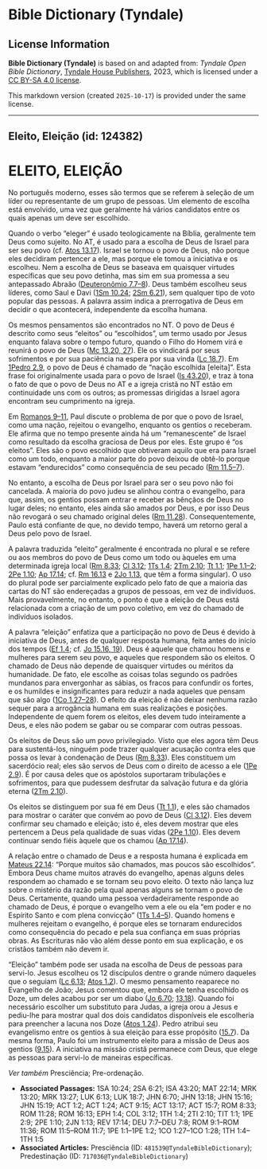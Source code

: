 # Bible Dictionary (Tyndale)

## License Information

**Bible Dictionary (Tyndale)** is based on and adapted from: _Tyndale Open Bible Dictionary_, [Tyndale House Publishers](https://tyndaleopenresources.com/), 2023, which is licensed under a [CC BY-SA 4.0 license](https://creativecommons.org/licenses/by-sa/4.0/legalcode.en).

This markdown version (created `2025-10-17`) is provided under the same license.



--------------------------------

## Eleito, Eleição (id: 124382)

ELEITO, ELEIÇÃO
===============

No português moderno, esses são termos que se referem à seleção de um líder ou representante de um grupo de pessoas. Um elemento de escolha está envolvido, uma vez que geralmente há vários candidatos entre os quais apenas um deve ser escolhido.

Quando o verbo “eleger” é usado teologicamente na Bíblia, geralmente tem Deus como sujeito. No AT, é usado para a escolha de Deus de Israel para ser seu povo (cf. [Atos 13\.17](https://ref.ly/Acts13:17)). Israel se tornou o povo de Deus, não porque eles decidiram pertencer a ele, mas porque ele tomou a iniciativa e os escolheu. Nem a escolha de Deus se baseava em quaisquer virtudes específicas que seu povo detinha, mas sim em sua promessa a seu antepassado Abraão ([Deuteronômio 7\.7–8](https://ref.ly/Deut7:7-Deut7:8)). Deus também escolheu seus líderes, como Saul e Davi ([1Sm 10\.24](https://ref.ly/1Sam10:24); [2Sm 6\.21](https://ref.ly/2Sam6:21)), sem qualquer tipo de voto popular das pessoas. A palavra assim indica a prerrogativa de Deus em decidir o que acontecerá, independente da escolha humana.

Os mesmos pensamentos são encontrados no NT. O povo de Deus é descrito como seus “eleitos” ou “escolhidos”, um termo usado por Jesus enquanto falava sobre o tempo futuro, quando o Filho do Homem virá e reunirá o povo de Deus ([Mc 13\.20, 27](https://ref.ly/Mark13:20)). Ele os vindicará por seus sofrimentos e por sua paciência na espera por sua vinda ([Lc 18\.7](https://ref.ly/Luke18:7)). Em [1Pedro 2\.9](https://ref.ly/1Pet2:9), o povo de Deus é chamado de “nação escolhida \[eleita]”. Esta frase foi originalmente usada para o povo de Israel ([Is 43\.20](https://ref.ly/Isa43:20)), e traz à tona o fato de que o povo de Deus no AT e a igreja cristã no NT estão em continuidade uns com os outros; as promessas dirigidas a Israel agora encontram seu cumprimento na igreja.

Em [Romanos 9–11](https://ref.ly/Rom9:1-Rom11:36), Paul discute o problema de por que o povo de Israel, como uma nação, rejeitou o evangelho, enquanto os gentios o receberam. Ele afirma que no tempo presente ainda há um “remanescente” de Israel como resultado da escolha graciosa de Deus por eles. Este grupo é “os eleitos”. Eles são o povo escolhido que obtiveram aquilo que era para Israel como um todo, enquanto a maior parte do povo deixou de obtê\-lo porque estavam “endurecidos” como consequência de seu pecado ([Rm 11\.5–7](https://ref.ly/Rom11:5-Rom11:7)).

No entanto, a escolha de Deus por Israel para ser o seu povo não foi cancelada. A maioria do povo judeu se alinhou contra o evangelho, para que, assim, os gentios possam entrar e receber as bênçãos de Deus no lugar deles; no entanto, eles ainda são amados por Deus, e por isso Deus não revogará o seu chamado original deles ([Rm 11\.28](https://ref.ly/Rom11:28)). Consequentemente, Paulo está confiante de que, no devido tempo, haverá um retorno geral a Deus pelo povo de Israel.

A palavra traduzida “eleito” geralmente é encontrada no plural e se refere ou aos membros do povo de Deus como um todo ou àqueles em uma determinada igreja local ([Rm 8\.33](https://ref.ly/Rom8:33); [Cl 3\.12](https://ref.ly/Col3:12); [1Ts 1\.4](https://ref.ly/1Thess1:4); [2Tm 2\.10](https://ref.ly/2Tim2:10); [Tt 1\.1](https://ref.ly/Titus1:1); [1Pe 1\.1–2](https://ref.ly/1Pet1:1-1Pet1:2); [2Pe 1\.10](https://ref.ly/2Pet1:10); [Ap 17\.14](https://ref.ly/Rev17:14); cf. [Rm 16\.13](https://ref.ly/Rom16:13) e [2Jo 1\.13](https://ref.ly/2John1:13), que têm a forma singular). O uso do plural pode ser parcialmente explicado pelo fato de que a maioria das cartas do NT são endereçadas a grupos de pessoas, em vez de indivíduos. Mais provavelmente, no entanto, o ponto é que a eleição de Deus está relacionada com a criação de um povo coletivo, em vez do chamado de indivíduos isolados.

A palavra “eleição” enfatiza que a participação no povo de Deus é devido à iniciativa de Deus, antes de qualquer resposta humana, feita antes do início dos tempos ([Ef 1\.4](https://ref.ly/Eph1:4); cf. [Jo 15\.16, 19](https://ref.ly/John15:16)). Deus é aquele que chamou homens e mulheres para serem seu povo, e aqueles que respondem são os eleitos. O chamado de Deus não depende de quaisquer virtudes ou méritos da humanidade. De fato, ele escolhe as coisas tolas segundo os padrões mundanos para envergonhar as sábias, os fracos para confundir os fortes, e os humildes e insignificantes para reduzir a nada aqueles que pensam que são algo ([1Co 1\.27–28](https://ref.ly/1Cor1:27-1Cor1:28)). O efeito da eleição é não deixar nenhuma razão sequer para a arrogância humana em suas realizações e posições. Independente de quem forem os eleitos, eles devem tudo inteiramente a Deus, e eles não podem se gabar ou se comparar com outras pessoas.

Os eleitos de Deus são um povo privilegiado. Visto que eles agora têm Deus para sustentá\-los, ninguém pode trazer qualquer acusação contra eles que possa os levar à condenação de Deus ([Rm 8\.33](https://ref.ly/Rom8:33)). Eles constituem um sacerdócio real; eles são servos de Deus com o direito de acesso a ele ([1Pe 2\.9](https://ref.ly/1Pet2:9)). É por causa deles que os apóstolos suportaram tribulações e sofrimentos, para que pudessem desfrutar da salvação futura e da glória eterna ([2Tm 2\.10](https://ref.ly/2Tim2:10)).

Os eleitos se distinguem por sua fé em Deus ([Tt 1\.1](https://ref.ly/Titus1:1)), e eles são chamados para mostrar o caráter que convém ao povo de Deus ([Cl 3\.12](https://ref.ly/Col3:12)). Eles devem confirmar seu chamado e eleição; isto é, eles devem mostrar que eles pertencem a Deus pela qualidade de suas vidas ([2Pe 1\.10](https://ref.ly/2Pet1:10)). Eles devem continuar sendo fiéis àquele que os chamou ([Ap 17\.14](https://ref.ly/Rev17:14)).

A relação entre o chamado de Deus e a resposta humana é explicada em [Mateus 22\.14](https://ref.ly/Matt22:14): “Porque muitos são chamados, mas poucos são escolhidos”. Embora Deus chame muitos através do evangelho, apenas alguns deles respondem ao chamado e se tornam seu povo eleito. O texto não lança luz sobre o mistério da razão pela qual apenas alguns se tornam o povo de Deus. Certamente, quando uma pessoa verdadeiramente responde ao chamado de Deus, é porque o evangelho vem a ele ou ela “em poder e no Espírito Santo e com plena convicção” ([1Ts 1\.4–5](https://ref.ly/1Thess1:4-1Thess1:5)). Quando homens e mulheres rejeitam o evangelho, é porque eles se tornaram endurecidos como consequência do pecado e pela sua confiança em suas próprias obras. As Escrituras não vão além desse ponto em sua explicação, e os cristãos também não devem ir.

“Eleição” também pode ser usada na escolha de Deus de pessoas para servi\-lo. Jesus escolheu os 12 discípulos dentre o grande número daqueles que o seguiam ([Lc 6\.13](https://ref.ly/Luke6:13); [Atos 1\.2](https://ref.ly/Acts1:2)). O mesmo pensamento reaparece no Evangelho de João; Jesus comentou que, embora ele tenha escolhido os Doze, um deles acabou por ser um diabo ([Jo 6\.70](https://ref.ly/John6:70); [13\.18](https://ref.ly/John13:18)). Quando foi necessário escolher um substituto para Judas, a igreja orou a Jesus e pediu\-lhe para mostrar qual dos dois candidatos disponíveis ele escolheria para preencher a lacuna nos Doze ([Atos 1\.24](https://ref.ly/Acts1:24)). Pedro atribui seu evangelismo entre os gentios à sua eleição para esse propósito ([15\.7](https://ref.ly/Acts15:7)). Da mesma forma, Paulo foi um instrumento eleito para a missão de Deus aos gentios ([9\.15](https://ref.ly/Acts9:15)). A iniciativa na missão cristã permanece com Deus, que elege as pessoas para servi\-lo de maneiras específicas.

*Ver também* Presciência; Pre\-ordenação.

* **Associated Passages:** 1SA 10:24; 2SA 6:21; ISA 43:20; MAT 22:14; MRK 13:20; MRK 13:27; LUK 6:13; LUK 18:7; JHN 6:70; JHN 13:18; JHN 15:16; JHN 15:19; ACT 1:2; ACT 1:24; ACT 9:15; ACT 13:17; ACT 15:7; ROM 8:33; ROM 11:28; ROM 16:13; EPH 1:4; COL 3:12; 1TH 1:4; 2TI 2:10; TIT 1:1; 1PE 2:9; 2PE 1:10; 2JN 1:13; REV 17:14; DEU 7:7–DEU 7:8; ROM 9:1–ROM 11:36; ROM 11:5–ROM 11:7; 1PE 1:1–1PE 1:2; 1CO 1:27–1CO 1:28; 1TH 1:4–1TH 1:5
* **Associated Articles:** Presciência (ID: `481539@TyndaleBibleDictionary`); Predestinação (ID: `717036@TyndaleBibleDictionary`)

